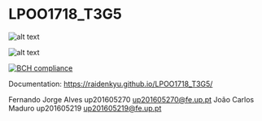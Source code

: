 # LPOO1718_T3G5

![alt text](https://github.com/Raidenkyu/LPOO1718_T3G5/blob/master/PIT_print.png)

![alt text](https://github.com/Raidenkyu/LPOO1718_T3G5/blob/master/Coverage_print.png)

[![BCH compliance](https://bettercodehub.com/edge/badge/Raidenkyu/LPOO1718_T3G5?branch=master&token=13dbf6f597ddf8bfd2b99b754703efbb3a5f9349)](https://bettercodehub.com/)

Documentation: https://raidenkyu.github.io/LPOO1718_T3G5/

Fernando Jorge Alves up201605270 up201605270@fe.up.pt
João Carlos Maduro up201605219 up201605219@fe.up.pt
